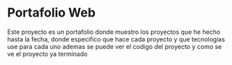 <h1>Portafolio Web</h1>
<p>Este proyecto es un portafolio donde muestro los proyectos que he hecho hasta la fecha, donde especifico que hace cada proyecto y que tecnologias use para cada uno ademas se puede ver el codigo del proyecto y como se ve el proyecto ya terminado</p>
